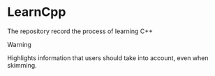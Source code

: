 # LearnCpp
The repository record the process of learning C++
> [!WARNING]  
> Highlights information that users should take into account, even when skimming.
